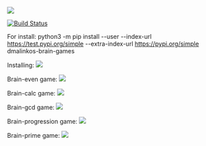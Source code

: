 <a href="https://codeclimate.com/github/dmalinkos/python-project-lvl1/maintainability"><img src="https://api.codeclimate.com/v1/badges/b0ee4c0fe376233b6a47/maintainability" /></a>

[![Build Status](https://travis-ci.com/dmalinkos/python-project-lvl1.svg?branch=master)](https://travis-ci.com/dmalinkos/python-project-lvl1)

For install:
python3 -m pip install --user --index-url https://test.pypi.org/simple --extra-index-url https://pypi.org/simple dmalinkos-brain-games

Installing:
<a href="https://asciinema.org/a/S42ynmg37WWoJuxvndlXJIvCt?autoplay=1" target="_blank"><img src="https://asciinema.org/a/S42ynmg37WWoJuxvndlXJIvCt.svg" /></a>

Brain-even game:
<a href="https://asciinema.org/a/cs4o7QUaFlwdBoZYk50EJpMAz?autoplay=1" target="_blank"><img src="https://asciinema.org/a/cs4o7QUaFlwdBoZYk50EJpMAz.svg" /></a>

Brain-calc game:
<a href="https://asciinema.org/a/Ki27UyeH0JxZv0Vd8mfn9P2K0?autoplay=1" target="_blank"><img src="https://asciinema.org/a/Ki27UyeH0JxZv0Vd8mfn9P2K0.svg" /></a>

Brain-gcd game:
<a href="https://asciinema.org/a/30pKsM99387T4uPYqnOoSlMcu?autoplay=1" target="_blank"><img src="https://asciinema.org/a/30pKsM99387T4uPYqnOoSlMcu.svg" /></a>

Brain-progression game:
<a href="https://asciinema.org/a/Ls8qGs1j5K8W6JsAa4YtIGNk1?autoplay=1" target="_blank"><img src="https://asciinema.org/a/Ls8qGs1j5K8W6JsAa4YtIGNk1.svg" /></a>

Brain-prime game:
<a href="https://asciinema.org/a/hw6l5mdlZRG8bHo4Hbu5GwWAA?autoplay=1" target="_blank"><img src="https://asciinema.org/a/hw6l5mdlZRG8bHo4Hbu5GwWAA.svg" /></a>
